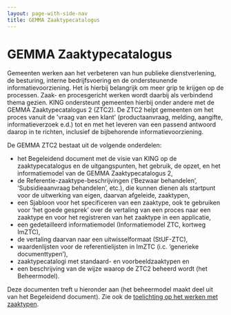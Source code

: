 ```yaml
---
layout: page-with-side-nav
title: GEMMA Zaaktypecatalogus
---
```

# GEMMA Zaaktypecatalogus

Gemeenten werken aan het verbeteren van hun publieke dienstverlening, de besturing, interne bedrijfsvoering en de ondersteunende informatievoorziening. Het is hierbij belangrijk om meer grip te krijgen op de processen. Zaak- en procesgericht werken wordt daarbij als verbindend thema gezien. KING ondersteunt gemeenten hierbij onder andere met de GEMMA Zaaktypecatalogus 2 (ZTC2). De ZTC2 helpt gemeenten om het proces vanuit de 'vraag van een klant' (productaanvraag, melding, aangifte, informatieverzoek e.d.) tot en met het leveren van een passend antwoord daarop in te richten, inclusief de bijbehorende informatievoorziening.

De GEMMA ZTC2 bestaat uit de volgende onderdelen:

* het Begeleidend document met de visie van KING op de zaaktypecatalogus en de uitgangspunten, het gebruik, de opzet, en het informatiemodel van de GEMMA Zaaktypecatalogus 2,
* de Referentie-zaaktype-beschrijvingen (‘Bezwaar behandelen’, ‘Subsidieaanvraag behandelen’, etc.), die kunnen dienen als startpunt voor de uitwerking van eigen, daarvan afgeleide, zaaktypen,
* een Sjabloon voor het specificeren van een zaaktype, ook te gebruiken voor ‘het goede gesprek’ over de vertaling van een proces naar een zaaktype en voor het registreren van het zaaktype in een applicatie,
* een gedetailleerd informatiemodel (Informatiemodel ZTC, kortweg ImZTC),
* de vertaling daarvan naar een uitwisselformaat (StUF-ZTC),
* waardenlijsten voor de referentielijsten in ImZTC (i.c. ‘generieke documenttypen’),
* zaaktypecatalogi met standaard- en voorbeeldzaaktypen en
* een beschrijving van de wijze waarop de ZTC2 beheerd wordt (het Beheermodel).

Deze documenten treft u hieronder aan (het beheermodel maakt deel uit van het Begeleidend document). Zie ook de [toelichting op het werken met zaaktypen](https://www.gemmaonline.nl/index.php/Zaaktypen).

